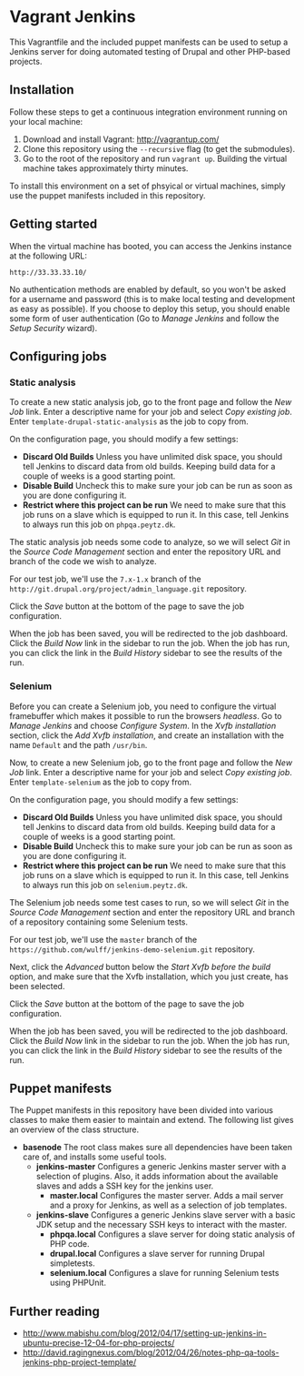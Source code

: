 Vagrant Jenkins
===============

This Vagrantfile and the included puppet manifests can be used to setup a Jenkins server for doing automated testing of Drupal and other PHP-based projects.


Installation
------------

Follow these steps to get a continuous integration environment running on your local machine:

1. Download and install Vagrant: http://vagrantup.com/
2. Clone this repository using the `--recursive` flag (to get the submodules).
3. Go to the root of the repository and run `vagrant up`. Building the virtual machine takes approximately thirty minutes.

To install this environment on a set of phsyical or virtual machines, simply use the puppet manifests included in this repository.


Getting started
---------------

When the virtual machine has booted, you can access the Jenkins instance at the following URL:

    http://33.33.33.10/

No authentication methods are enabled by default, so you won't be asked for a username and password (this is to make local testing and development as easy as possible). If you choose to deploy this setup, you should enable some form of user authentication (Go to *Manage Jenkins* and follow the *Setup Security* wizard).


Configuring jobs
----------------

### Static analysis

To create a new static analysis job, go to the front page and follow the *New Job* link. Enter a descriptive name for your job and select *Copy existing job*. Enter `template-drupal-static-analysis` as the job to copy from.

On the configuration page, you should modify a few settings:

* **Discard Old Builds** Unless you have unlimited disk space, you should tell Jenkins to discard data from old builds. Keeping build data for a couple of weeks is a good starting point.
* **Disable Build** Uncheck this to make sure your job can be run as soon as you are done configuring it.
* **Restrict where this project can be run** We need to make sure that this job runs on a slave which is equipped to run it. In this case, tell Jenkins to always run this job on `phpqa.peytz.dk`.

The static analysis job needs some code to analyze, so we will select *Git* in the *Source Code Management* section and enter the repository URL and branch of the code we wish to analyze.

For our test job, we'll use the `7.x-1.x` branch of the `http://git.drupal.org/project/admin_language.git` repository.

Click the *Save* button at the bottom of the page to save the job configuration.

When the job has been saved, you will be redirected to the job dashboard. Click the *Build Now* link in the sidebar to run the job. When the job has run, you can click the link in the *Build History* sidebar to see the results of the run.

### Selenium

Before you can create a Selenium job, you need to configure the virtual framebuffer which makes it possible to run the browsers *headless*. Go to *Manage Jenkins* and choose *Configure System*. In the *Xvfb installation* section, click the *Add Xvfb installation*, and create an installation with the name `Default` and the path `/usr/bin`.

Now, to create a new Selenium job, go to the front page and follow the *New Job* link. Enter a descriptive name for your job and select *Copy existing job*. Enter `template-selenium` as the job to copy from.

On the configuration page, you should modify a few settings:

* **Discard Old Builds** Unless you have unlimited disk space, you should tell Jenkins to discard data from old builds. Keeping build data for a couple of weeks is a good starting point.
* **Disable Build** Uncheck this to make sure your job can be run as soon as you are done configuring it.
* **Restrict where this project can be run** We need to make sure that this job runs on a slave which is equipped to run it. In this case, tell Jenkins to always run this job on `selenium.peytz.dk`.

The Selenium job needs some test cases to run, so we will select *Git* in the *Source Code Management* section and enter the repository URL and branch of a repository containing some Selenium tests.

For our test job, we'll use the `master` branch of the `https://github.com/wulff/jenkins-demo-selenium.git` repository.

Next, click the *Advanced* button below the *Start Xvfb before the build* option, and make sure that the Xvfb installation, which you just create, has been selected.

Click the *Save* button at the bottom of the page to save the job configuration.

When the job has been saved, you will be redirected to the job dashboard. Click the *Build Now* link in the sidebar to run the job. When the job has run, you can click the link in the *Build History* sidebar to see the results of the run.


Puppet manifests
----------------

The Puppet manifests in this repository have been divided into various classes to make them easier to maintain and extend. The following list gives an overview of the class structure.

* **basenode** The root class makes sure all dependencies have been taken care of, and installs some useful tools.
    * **jenkins-master** Configures a generic Jenkins master server with a selection of plugins. Also, it adds information about the available slaves and adds a SSH key for the jenkins user.
        * **master.local** Configures the master server. Adds a mail server and a proxy for Jenkins, as well as a selection of job templates.
    * **jenkins-slave** Configures a generic Jenkins slave server with a basic JDK setup and the necessary SSH keys to interact with the master.
        * **phpqa.local** Configures a slave server for doing static analysis of PHP code.
        * **drupal.local** Configures a slave server for running Drupal simpletests.
        * **selenium.local** Configures a slave for running Selenium tests using PHPUnit.


Further reading
---------------

* http://www.mabishu.com/blog/2012/04/17/setting-up-jenkins-in-ubuntu-precise-12-04-for-php-projects/
* http://david.ragingnexus.com/blog/2012/04/26/notes-php-qa-tools-jenkins-php-project-template/
